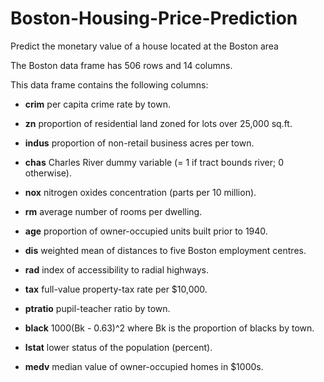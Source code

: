 # Boston-Housing-Price-Prediction
Predict the monetary value of a house located at the Boston area


The Boston data frame has 506 rows and 14 columns.

This data frame contains the following columns:

* **crim**
per capita crime rate by town.

* **zn**
proportion of residential land zoned for lots over 25,000 sq.ft.

* **indus**
proportion of non-retail business acres per town.

* **chas**
Charles River dummy variable (= 1 if tract bounds river; 0 otherwise).

* **nox**
nitrogen oxides concentration (parts per 10 million).

* **rm**
average number of rooms per dwelling.

* **age**
proportion of owner-occupied units built prior to 1940.

* **dis**
weighted mean of distances to five Boston employment centres.

* **rad**
index of accessibility to radial highways.

* **tax**
full-value property-tax rate per $10,000.

* **ptratio**
pupil-teacher ratio by town.

* **black**
1000(Bk - 0.63)^2 where Bk is the proportion of blacks by town.

* **lstat**
lower status of the population (percent).

* **medv**
median value of owner-occupied homes in $1000s.

